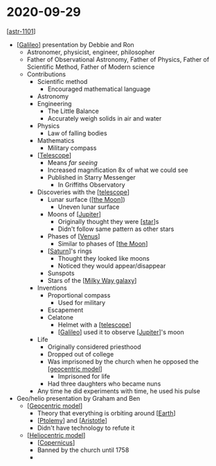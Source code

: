 # 2020-09-29

[[astr-1101]]

- [[Galileo]] presentation by Debbie and Ron
  - Astronomer, physicist, engineer, philosopher
  - Father of Observational Astronomy, Father of Physics, Father of Scientific Method, Father of Modern science
  - Contributions
    - Scientific method
      - Encouraged mathematical language
    - Astronomy
    - Engineering
      - The Little Balance
      - Accurately weigh solids in air and water
    - Physics
      - Law of falling bodies
    - Mathematics
      - Military compass
    - [[Telescope]]
      - Means _far seeing_
      - Increased magnification 8x of what we could see
      - Published in Starry Messenger
        - In Griffiths Observatory
    - Discoveries with the [[telescope]]
      - Lunar surface ([[the Moon]])
        - Uneven lunar surface
      - Moons of [[Jupiter]]
        - Originally thought they were [[star]]s
        - Didn't follow same pattern as other stars
      - Phases of [[Venus]]
        - Similar to phases of [[the Moon]]
      - [[Saturn]]'s rings
        - Thought they looked like moons
        - Noticed they would appear/disappear
      - Sunspots
      - Stars of the [[Milky Way galaxy]]
    - Inventions
      - Proportional compass
        - Used for military
      - Escapement
      - Celatone
        - Helmet with a [[telescope]]
        - [[Galileo]] used it to observe [[Jupiter]]'s moon
    - Life
      - Originally considered priesthood
      - Dropped out of college
      - Was imprisoned by the church when he opposed the [[geocentric model]]
        - Imprisoned for life
      - Had three daughters who became nuns
    - Any time he did experiments with time, he used his pulse
- Geo/helio presentation by Graham and Ben
  - [[Geocentric model]]
    - Theory that everything is orbiting around [[Earth]]
    - [[Ptolemy]] and [[Aristotle]]
    - Didn't have technology to refute it
  - [[Heliocentric model]]
    - [[Copernicus]]
    - Banned by the church until 1758
    - 

[//begin]: # "Autogenerated link references for markdown compatibility"
[astr-1101]: astr-1101 "ASTR 1101 - Intro to the Solar System"
[Galileo]: galileo "Galileo"
[Telescope]: telescope "Telescope"
[telescope]: telescope "Telescope"
[the Moon]: the-moon "The Moon"
[Jupiter]: jupiter "Jupiter ♃"
[star]: star "Star"
[Venus]: venus "Venus ♀"
[Saturn]: saturn "Saturn ♄"
[Milky Way galaxy]: milky-way-galaxy "Milky Way Galaxy"
[geocentric model]: geocentric-model "Geocentric Model"
[Geocentric model]: geocentric-model "Geocentric Model"
[Earth]: earth "Earth 🜨"
[Ptolemy]: ptolemy "Ptolemy"
[Aristotle]: aristotle "Aristotle"
[Heliocentric model]: heliocentric-model "Heliocentric Model"
[Copernicus]: copernicus "Copernicus"
[//end]: # "Autogenerated link references"